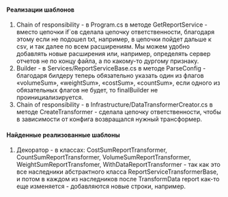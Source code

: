 #### Реализации шаблонов

1. Chain of responsibility - в Program.cs в методе GetReportService - вместо цепочки if`ов сделала цепочку ответственности, благодаря этому если не подошел txt, например, в цепочки пойдет дальше к csv, и так далее по всем расширениям. Мы можем удобно добавлять новые расширения или, например, определять сервер отчетов не по концу файла, а по какому-то дургому признаку.
2. Builder -  в Services/ReportServiceBase.cs в методе ParseConfig - благодаря билдеру теперь обязательно указать один из флагов «volumeSum», «weightSum», «costSum», «countSum», если одного из обязательных флагов не будет, то finalBuilder не проинициализируется.
3. Chain of responsibility - в Infrastructure/DataTransformerCreator.cs в методе CreateTransformer - сделала цепочку ответственности, чтобы в зависимости от конфига возвращался нужный трансформер.

#### Найденные реализованные шаблоны

1. Декоратор - в классах: CostSumReportTransformer, CountSumReportTransformer, VolumeSumReportTransformer, WeightSumReportTransfomer, WithDataReportTransformer - так как это все наследники абстрактного класса ReportServiceTransformerBase, и потом в каждом из наследников после TransformData report как-то еще изменяется - добавляются новые строки, например.